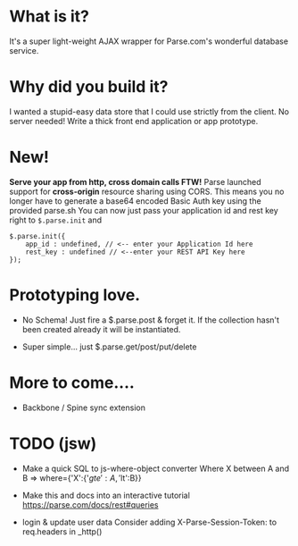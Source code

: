 # What is it? 

It's a super light-weight AJAX wrapper for Parse.com's wonderful database service. 

# Why did you build it? 

I wanted a stupid-easy data store that I could use strictly from the client. No server needed! 
Write a thick front end application or app prototype. 

# New!

__Serve your app from http, cross domain calls FTW!__
Parse launched support for __cross-origin__ resource sharing using CORS.
This means you no longer have to generate a base64 encoded Basic Auth key using the provided parse.sh
You can now just pass your application id and rest key right to `$.parse.init` and 

	$.parse.init({
		app_id : undefined, // <-- enter your Application Id here 
		rest_key : undefined // <--enter your REST API Key here	
	});

# Prototyping love. 

* No Schema! Just fire a $.parse.post & forget it. If the collection hasn't been created already it will be 
instantiated. 

* Super simple... just $.parse.get/post/put/delete

# More to come....

* Backbone / Spine sync extension

# TODO (jsw)

*    Make a quick SQL to js-where-object converter
	 Where X between A and B => where={'X':{'$gte':A, '$lt':B}}

*	 Make this and docs into an interactive tutorial
	 https://parse.com/docs/rest#queries

*	 login & update user data
         Consider adding X-Parse-Session-Token: to req.headers in _http()

